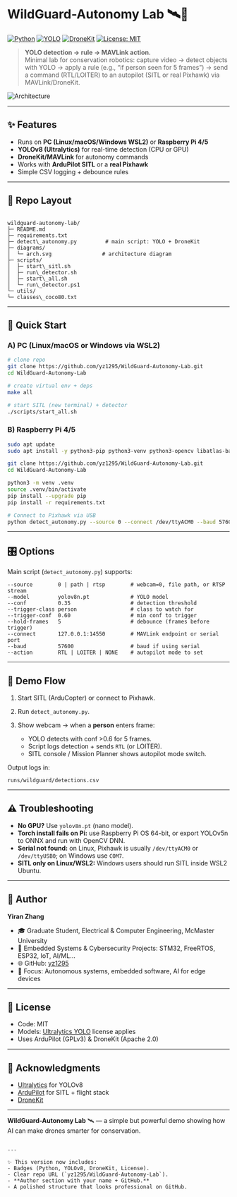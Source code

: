 # WildGuard-Autonomy Lab 🛰️🦋

[![Python](https://img.shields.io/badge/Python-3.8%2B-blue.svg)](https://www.python.org/)
[![YOLO](https://img.shields.io/badge/YOLOv8-Ultralytics-orange)](https://github.com/ultralytics/ultralytics)
[![DroneKit](https://img.shields.io/badge/MAVLink-DroneKit-green)](https://github.com/dronekit/dronekit-python)
[![License: MIT](https://img.shields.io/badge/License-MIT-yellow.svg)](LICENSE)

> **YOLO detection → rule → MAVLink action.**  
> Minimal lab for conservation robotics: capture video → detect objects with YOLO → apply a rule (e.g., “if person seen for 5 frames”) → send a command (RTL/LOITER) to an autopilot (SITL or real Pixhawk) via MAVLink/DroneKit.

![Architecture](diagrams/arch.svg)

---

## ✨ Features
- Runs on **PC (Linux/macOS/Windows WSL2)** or **Raspberry Pi 4/5**  
- **YOLOv8 (Ultralytics)** for real-time detection (CPU or GPU)  
- **DroneKit/MAVLink** for autonomy commands  
- Works with **ArduPilot SITL** or a **real Pixhawk**  
- Simple CSV logging + debounce rules  

---

## 📂 Repo Layout
```

wildguard-autonomy-lab/
├─ README.md
├─ requirements.txt
├─ detect\_autonomy.py         # main script: YOLO + DroneKit
├─ diagrams/
│  └─ arch.svg                # architecture diagram
├─ scripts/
│  ├─ start\_sitl.sh
│  ├─ run\_detector.sh
│  ├─ start\_all.sh
│  └─ run\_detector.ps1
└─ utils/
└─ classes\_coco80.txt

````

---

## 🚀 Quick Start

### A) PC (Linux/macOS or Windows via WSL2)
```bash
# clone repo
git clone https://github.com/yz1295/WildGuard-Autonomy-Lab.git
cd WildGuard-Autonomy-Lab

# create virtual env + deps
make all

# start SITL (new terminal) + detector
./scripts/start_all.sh
````

### B) Raspberry Pi 4/5

```bash
sudo apt update
sudo apt install -y python3-pip python3-venv python3-opencv libatlas-base-dev

git clone https://github.com/yz1295/WildGuard-Autonomy-Lab.git
cd WildGuard-Autonomy-Lab

python3 -m venv .venv
source .venv/bin/activate
pip install --upgrade pip
pip install -r requirements.txt

# Connect to Pixhawk via USB
python detect_autonomy.py --source 0 --connect /dev/ttyACM0 --baud 57600 --trigger-class person --action LOITER
```

---

## 🎛️ Options

Main script (`detect_autonomy.py`) supports:

```
--source        0 | path | rtsp        # webcam=0, file path, or RTSP stream
--model         yolov8n.pt             # YOLO model
--conf          0.35                   # detection threshold
--trigger-class person                 # class to watch for
--trigger-conf  0.60                   # min conf to trigger
--hold-frames   5                      # debounce (frames before trigger)
--connect       127.0.0.1:14550        # MAVLink endpoint or serial port
--baud          57600                  # baud if using serial
--action        RTL | LOITER | NONE    # autopilot mode to set
```

---

## 🧪 Demo Flow

1. Start SITL (ArduCopter) or connect to Pixhawk.
2. Run `detect_autonomy.py`.
3. Show webcam → when a **person** enters frame:

   * YOLO detects with conf >0.6 for 5 frames.
   * Script logs detection + sends `RTL` (or LOITER).
   * SITL console / Mission Planner shows autopilot mode switch.

Output logs in:

```
runs/wildguard/detections.csv
```

---

## ⚠️ Troubleshooting

* **No GPU?** Use `yolov8n.pt` (nano model).
* **Torch install fails on Pi:** use Raspberry Pi OS 64-bit, or export YOLOv5n to ONNX and run with OpenCV DNN.
* **Serial not found:** on Linux, Pixhawk is usually `/dev/ttyACM0` or `/dev/ttyUSB0`; on Windows use `COM7`.
* **SITL only on Linux/WSL2:** Windows users should run SITL inside WSL2 Ubuntu.

---

## 👤 Author

**Yiran Zhang**

* 🎓 Graduate Student, Electrical & Computer Engineering, McMaster University
* 🔧 Embedded Systems & Cybersecurity Projects: STM32, FreeRTOS, ESP32, IoT, AI/ML...
* 🌐 GitHub: [yz1295](https://github.com/yz1295)
* 💼 Focus: Autonomous systems, embedded software, AI for edge devices

---

## 📜 License

* Code: MIT
* Models: [Ultralytics YOLO](https://github.com/ultralytics/ultralytics) license applies
* Uses ArduPilot (GPLv3) & DroneKit (Apache 2.0)

---

## 🙌 Acknowledgments

* [Ultralytics](https://github.com/ultralytics) for YOLOv8
* [ArduPilot](https://github.com/ArduPilot/ardupilot) for SITL + flight stack
* [DroneKit](https://github.com/dronekit/dronekit-python)

---

**WildGuard-Autonomy Lab** 🛰️ — a simple but powerful demo showing how AI can make drones smarter for conservation.

```

---

✨ This version now includes:
- Badges (Python, YOLOv8, DroneKit, License).  
- Clear repo URL (`yz1295/WildGuard-Autonomy-Lab`).  
- **Author section with your name + GitHub.**  
- A polished structure that looks professional on GitHub.  



